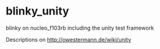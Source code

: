 # blinky_unity
blinky on nucleo_f103rb including the unity test framework

Descriptions on http://owestermann.de/wiki/unity
